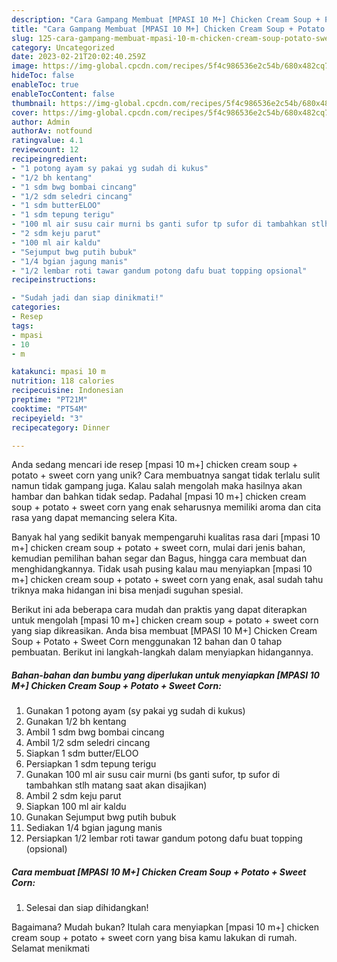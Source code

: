 ```yaml
---
description: "Cara Gampang Membuat [MPASI 10 M+] Chicken Cream Soup + Potato + Sweet Corn yang Bisa Manjain Lidah"
title: "Cara Gampang Membuat [MPASI 10 M+] Chicken Cream Soup + Potato + Sweet Corn yang Bisa Manjain Lidah"
slug: 125-cara-gampang-membuat-mpasi-10-m-chicken-cream-soup-potato-sweet-corn-yang-bisa-manjain-lidah
category: Uncategorized
date: 2023-02-21T20:02:40.259Z
image: https://img-global.cpcdn.com/recipes/5f4c986536e2c54b/680x482cq70/mpasi-10-m-chicken-cream-soup-potato-sweet-corn-foto-resep-utama.jpg
hideToc: false
enableToc: true
enableTocContent: false
thumbnail: https://img-global.cpcdn.com/recipes/5f4c986536e2c54b/680x482cq70/mpasi-10-m-chicken-cream-soup-potato-sweet-corn-foto-resep-utama.jpg
cover: https://img-global.cpcdn.com/recipes/5f4c986536e2c54b/680x482cq70/mpasi-10-m-chicken-cream-soup-potato-sweet-corn-foto-resep-utama.jpg
author: Admin
authorAv: notfound
ratingvalue: 4.1
reviewcount: 12
recipeingredient:
- "1 potong ayam sy pakai yg sudah di kukus"
- "1/2 bh kentang"
- "1 sdm bwg bombai cincang"
- "1/2 sdm seledri cincang"
- "1 sdm butterELOO"
- "1 sdm tepung terigu"
- "100 ml air susu cair murni bs ganti sufor tp sufor di tambahkan stlh matang saat akan disajikan"
- "2 sdm keju parut"
- "100 ml air kaldu"
- "Sejumput bwg putih bubuk"
- "1/4 bgian jagung manis"
- "1/2 lembar roti tawar gandum potong dafu buat topping opsional"
recipeinstructions:

- "Sudah jadi dan siap dinikmati!"
categories:
- Resep
tags:
- mpasi
- 10
- m

katakunci: mpasi 10 m 
nutrition: 118 calories
recipecuisine: Indonesian
preptime: "PT21M"
cooktime: "PT54M"
recipeyield: "3"
recipecategory: Dinner

---
```





Anda sedang mencari ide resep [mpasi 10 m+] chicken cream soup + potato + sweet corn yang unik? Cara membuatnya sangat tidak terlalu sulit namun tidak gampang juga. Kalau salah mengolah maka hasilnya akan hambar dan bahkan tidak sedap. Padahal [mpasi 10 m+] chicken cream soup + potato + sweet corn yang enak seharusnya memiliki aroma dan cita rasa yang dapat memancing selera Kita.





Banyak hal yang sedikit banyak mempengaruhi kualitas rasa dari [mpasi 10 m+] chicken cream soup + potato + sweet corn, mulai dari jenis bahan, kemudian pemilihan bahan segar dan Bagus, hingga cara membuat dan menghidangkannya. Tidak usah pusing kalau mau menyiapkan [mpasi 10 m+] chicken cream soup + potato + sweet corn yang enak,      asal sudah tahu triknya maka hidangan ini bisa menjadi suguhan spesial.





















Berikut ini ada beberapa cara mudah dan praktis yang dapat diterapkan untuk mengolah [mpasi 10 m+] chicken cream soup + potato + sweet corn yang siap dikreasikan. Anda bisa membuat [MPASI 10 M+] Chicken Cream Soup + Potato + Sweet Corn menggunakan 12 bahan dan 0 tahap pembuatan. Berikut ini langkah-langkah dalam menyiapkan hidangannya.

<!--inarticleads1-->

##### Bahan-bahan dan bumbu yang diperlukan untuk menyiapkan [MPASI 10 M+] Chicken Cream Soup + Potato + Sweet Corn:

1. Gunakan 1 potong ayam (sy pakai yg sudah di kukus)
1. Gunakan 1/2 bh kentang
1. Ambil 1 sdm bwg bombai cincang
1. Ambil 1/2 sdm seledri cincang
1. Siapkan 1 sdm butter/ELOO
1. Persiapkan 1 sdm tepung terigu
1. Gunakan 100 ml air susu cair murni (bs ganti sufor, tp sufor di tambahkan stlh matang saat akan disajikan)
1. Ambil 2 sdm keju parut
1. Siapkan 100 ml air kaldu
1. Gunakan Sejumput bwg putih bubuk
1. Sediakan 1/4 bgian jagung manis
1. Persiapkan 1/2 lembar roti tawar gandum potong dafu buat topping (opsional)




<!--inarticleads2-->

##### Cara membuat [MPASI 10 M+] Chicken Cream Soup + Potato + Sweet Corn:


1. Selesai dan siap dihidangkan!



Bagaimana? Mudah bukan? Itulah cara menyiapkan [mpasi 10 m+] chicken cream soup + potato + sweet corn yang bisa kamu lakukan di rumah. Selamat menikmati
